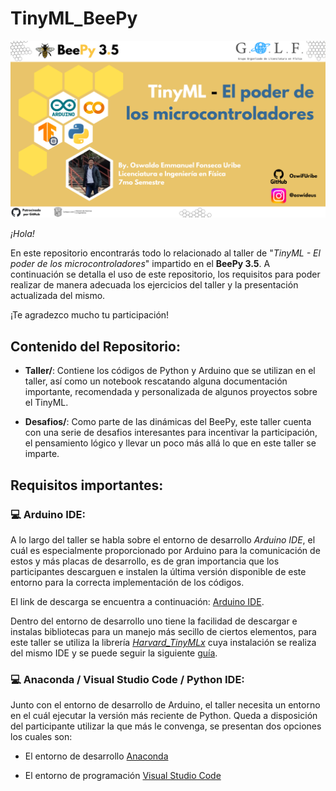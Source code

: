 # TinyML_BeePy

![BeePy_3.5](/BeePy%203.5.png)

*¡Hola!*

En este repositorio encontrarás todo lo relacionado al taller de "*TinyML - El poder de los microcontroladores*" impartido en el **BeePy 3.5**. A continuación se detalla el uso de este repositorio, los requisitos para poder realizar de manera adecuada los ejercicios del taller y la presentación actualizada del mismo.

¡Te agradezco mucho tu participación!

## Contenido del Repositorio:

- **Taller/**: Contiene los códigos de Python y Arduino que se utilizan en el taller, así como un notebook rescatando alguna documentación importante, recomendada y personalizada de algunos proyectos sobre el TinyML.

- **Desafios/**: Como parte de las dinámicas del BeePy, este taller cuenta con una serie de desafios interesantes para incentivar la participación, el pensamiento lógico y llevar un poco más allá lo que en este taller se imparte.

## Requisitos importantes:

### 💻 Arduino IDE:

A lo largo del taller se habla sobre el entorno de desarrollo *Arduino IDE*, el cuál es especialmente proporcionado por Arduino para la comunicación de estos y más placas de desarrollo, es de gran importancia que los participantes descarguen e instalen la última versión disponible de este entorno para la correcta implementación de los códigos. 

El link de descarga se encuentra a continuación: [Arduino IDE](https://www.arduino.cc/en/software).

Dentro del entorno de desarrollo uno tiene la facilidad de descargar e instalas bibliotecas para un manejo más secillo de ciertos elementos, para este taller se utiliza la librería *[Harvard_TinyMLx](https://github.com/tinyMLx/arduino-library)* cuya instalación se realiza del mismo IDE y se puede seguir la siguiente [guía](https://docs.arduino.cc/software/ide-v1/tutorials/installing-libraries).

### 💻 Anaconda / Visual Studio Code / Python IDE:

Junto con el entorno de desarrollo de Arduino, el taller necesita un entorno en el cuál ejecutar la versión más reciente de Python. Queda a disposición del participante utilizar la que más le convenga, se presentan dos opciones los cuales son:

- El entorno de desarrollo [Anaconda](https://www.anaconda.com/download)

- El entorno de programación [Visual Studio Code](https://code.visualstudio.com/download)


